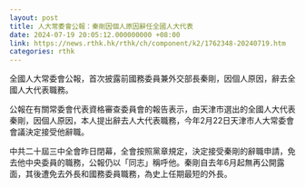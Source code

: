 ```yaml
---
layout: post
title: 人大常委會公報：秦剛因個人原因辭任全國人大代表
date: 2024-07-19 20:05:12.000000000 +08:00
link: https://news.rthk.hk/rthk/ch/component/k2/1762348-20240719.htm
categories: rthk
---
```


全國人大常委會公報，首次披露前國務委員兼外交部長秦剛，因個人原因，辭去全國人大代表職務。

公報在有關常委會代表資格審查委員會的報告表示，由天津市選出的全國人大代表秦剛，因個人原因，本人提出辭去人大代表職務，今年2月22日天津市人大常委會會議決定接受他辭職。

中共二十屆三中全會昨日閉幕，全會按照黨章規定，決定接受秦剛的辭職申請，免去他中央委員的職務，公報仍以「同志」稱呼他。秦剛自去年6月起無再公開露面，其後遭免去外長和國務委員職務，為史上任期最短的外長。
